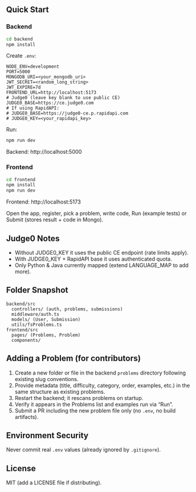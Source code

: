 ## Quick Start

### Backend
```bash
cd backend
npm install
```

Create `.env`:
```env
NODE_ENV=development
PORT=5000
MONGODB_URI=<your_mongodb_uri>
JWT_SECRET=<random_long_string>
JWT_EXPIRE=7d
FRONTEND_URL=http://localhost:5173
# Judge0 (leave key blank to use public CE)
JUDGE0_BASE=https://ce.judge0.com
# If using RapidAPI:
# JUDGE0_BASE=https://judge0-ce.p.rapidapi.com
# JUDGE0_KEY=<your_rapidapi_key>
```

Run:
```bash
npm run dev
```
Backend: http://localhost:5000

### Frontend
```bash
cd frontend
npm install
npm run dev
```
Frontend: http://localhost:5173

Open the app, register, pick a problem, write code, Run (example tests) or Submit (stores result + code in Mongo).

## Judge0 Notes
- Without JUDGE0_KEY it uses the public CE endpoint (rate limits apply).
- With JUDGE0_KEY + RapidAPI base it uses authenticated quota.
- Only Python & Java currently mapped (extend LANGUAGE_MAP to add more).

## Folder Snapshot
```
backend/src
  controllers/ (auth, problems, submissions)
  middleware/auth.ts
  models/ (User, Submission)
  utils/fsProblems.ts
frontend/src
  pages/ (Problems, Problem)
  components/
```

## Adding a Problem (for contributors)
1. Create a new folder or file in the backend `problems` directory following existing slug conventions.  
2. Provide metadata (title, difficulty, category, order, examples, etc.) in the same structure as existing problems.  
3. Restart the backend; it rescans problems on startup.  
4. Verify it appears in the Problems list and examples run via “Run”.  
5. Submit a PR including the new problem file only (no `.env`, no build artifacts).

## Environment Security
Never commit real `.env` values (already ignored by `.gitignore`).

## License
MIT (add a LICENSE file if distributing).
